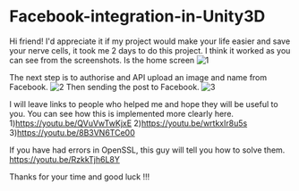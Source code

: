# Facebook-integration-in-Unity3D

Hi friend! I'd appreciate it if my project would make your life easier and save your nerve cells, it took me 2 days to do this project. I think it worked as you can see from the screenshots.
Is the home screen 
![1](https://user-images.githubusercontent.com/55653219/130537843-e43daaab-15cd-427e-b8a4-4c8bd0581f81.jpg)

The next step is to authorise and API upload an image and name from Facebook.
![2](https://user-images.githubusercontent.com/55653219/130537938-d70589c8-4778-4754-920a-7338fbf169fb.jpg)
Then sending the post to Facebook.
![3](https://user-images.githubusercontent.com/55653219/130537956-22aaf337-21d4-4b7c-b5cc-83f58f669a06.jpg)

 I will leave links to people who helped me and hope they will be useful to you.
 You can see how this is implemented more clearly here.
 1)https://youtu.be/QVuVwTwKjxE
 2)https://youtu.be/wrtkxIr8u5s
 3)https://youtu.be/8B3VN6TCe00
 
 If you have had errors in OpenSSL, this guy will tell you how to solve them.
 https://youtu.be/RzkkTjh6L8Y
 
 Thanks for your time and good luck !!!
 
